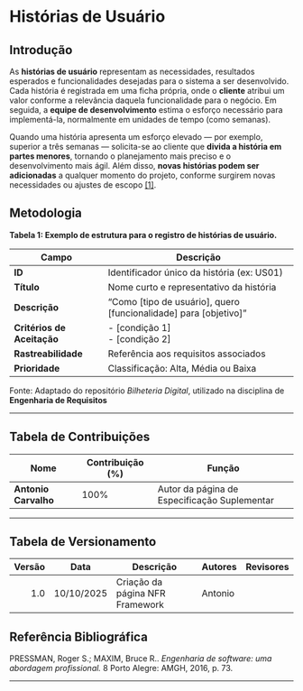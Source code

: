 # Histórias de Usuário

## Introdução  

As **histórias de usuário** representam as necessidades, resultados esperados e funcionalidades desejadas para o sistema a ser desenvolvido. Cada história é registrada em uma ficha própria, onde o **cliente** atribui um valor conforme a relevância daquela funcionalidade para o negócio. Em seguida, a **equipe de desenvolvimento** estima o esforço necessário para implementá-la, normalmente em unidades de tempo (como semanas).  

Quando uma história apresenta um esforço elevado — por exemplo, superior a três semanas — solicita-se ao cliente que **divida a história em partes menores**, tornando o planejamento mais preciso e o desenvolvimento mais ágil. Além disso, **novas histórias podem ser adicionadas** a qualquer momento do projeto, conforme surgirem novas necessidades ou ajustes de escopo <a id="anchor_1" href="#REF1">[1]</a>.  

## Metodologia  

**Tabela 1: Exemplo de estrutura para o registro de histórias de usuário.**  

| Campo                    | Descrição                                   |
| ------------------------- | ------------------------------------------- |
| **ID**                    | Identificador único da história (ex: US01)  |
| **Título**                | Nome curto e representativo da história     |
| **Descrição**             | “Como [tipo de usuário], quero [funcionalidade] para [objetivo]” |
| **Critérios de Aceitação**| - [condição 1] <br> - [condição 2]         |
| **Rastreabilidade**       | Referência aos requisitos associados        |
| **Prioridade**            | Classificação: Alta, Média ou Baixa         |

Fonte: Adaptado do repositório *Bilheteria Digital*, utilizado na disciplina de **Engenharia de Requisitos** 

---

## Tabela de Contribuições

| **Nome**            | **Contribuição (%)** | **Função**                                 |
|----------------------|----------------------|--------------------------------------------|
| **Antonio Carvalho** | 100%                 | Autor da página de Especificação Suplementar |

---

## Tabela de Versionamento

| Versão | Data       | Descrição                                   | Autores  | Revisores |
|-------:|------------|----------------------------------------------|----------|-----------|
| 1.0    | 10/10/2025 | Criação da página NFR Framework | Antonio |         |

## Referência Bibliográfica

PRESSMAN, Roger S.; MAXIM, Bruce R.. *Engenharia de software: uma abordagem profissional.* 8 Porto Alegre: AMGH, 2016, p. 73.

---